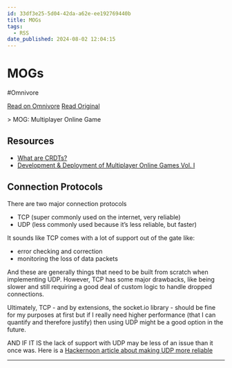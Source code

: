 ```yaml
---
id: 33df3e25-5d04-42da-a62e-ee192769440b
title: MOGs
tags:
  - RSS
date_published: 2024-08-02 12:04:15
---
```


# MOGs
#Omnivore

[Read on Omnivore](https://omnivore.app/me/mo-gs-19113e58fc2)
[Read Original](https://elijer.github.io/garden/Dev-Notes/MOGs)



&gt; MOG: Multiplayer Online Game

## Resources

* [What are CRDTs?](https:&#x2F;&#x2F;jakelazaroff.com&#x2F;words&#x2F;an-interactive-intro-to-crdts&#x2F;)
* [Development &amp; Deployment of Multiplayer Online Games Vol. I](https:&#x2F;&#x2F;leanpub.com&#x2F;development-and-deployment-of-multiplayer-online-games-vol1)

## Connection Protocols

There are two major connection protocols

* TCP (super commonly used on the internet, very reliable)
* UDP (less commonly used because it’s less reliable, but faster)

It sounds like TCP comes with a lot of support out of the gate like:

* error checking and correction
* monitoring the loss of data packets

And these are generally things that need to be built from scratch when implementing UDP. However, TCP has some major drawbacks, like being slower and still requiring a good deal of custom logic to handle dropped connections.

Ultimately, TCP - and by extensions, the socket.io library - should be fine for my purposes at first but if I really need higher performance (that I can quantify and therefore justify) then using UDP might be a good option in the future.

AND IF IT IS the lack of support with UDP may be less of an issue than it once was. Here is a [Hackernoon article about making UDP more reliable](https:&#x2F;&#x2F;hackernoon.com&#x2F;unity-realtime-multiplayer-part-3-reliable-udp-protocol)

---